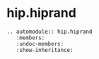 # hip.hiprand

```{eval-rst}
.. automodule:: hip.hiprand
   :members:
   :undoc-members:
   :show-inheritance:

```
